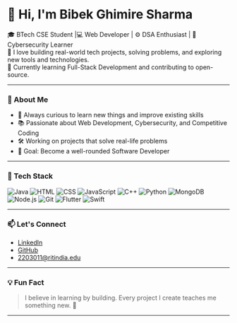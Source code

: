 # 👋 Hi, I'm Bibek Ghimire Sharma

🎓 BTech CSE Student |💻 Web Developer | ⚙️ DSA Enthusiast | 🔐 Cybersecurity Learner  
🚀 I love building real-world tech projects, solving problems, and exploring new tools and technologies.  
🌱 Currently learning Full-Stack Development and contributing to open-source.

-------

### 💼 About Me

- 🧠 Always curious to learn new things and improve existing skills
- 📚 Passionate about Web Development, Cybersecurity, and Competitive Coding
- 🛠️ Working on projects that solve real-life problems
- 🎯 Goal: Become a well-rounded Software Developer

---

### 🔧 Tech Stack

![Java](https://img.shields.io/badge/Java-007396?style=flat&logo=java&logoColor=white)
![HTML](https://img.shields.io/badge/HTML5-E34F26?style=flat&logo=html5&logoColor=white)
![CSS](https://img.shields.io/badge/CSS3-1572B6?style=flat&logo=css3)
![JavaScript](https://img.shields.io/badge/JavaScript-F7DF1E?style=flat&logo=javascript&logoColor=black)
![C++](https://img.shields.io/badge/C++-00599C?style=flat&logo=c%2B%2B&logoColor=white)
![Python](https://img.shields.io/badge/Python-3776AB?style=flat&logo=python&logoColor=white)
![MongoDB](https://img.shields.io/badge/MongoDB-47A248?style=flat&logo=mongodb&logoColor=white)
![Node.js](https://img.shields.io/badge/Node.js-339933?style=flat&logo=node.js&logoColor=white)
![Git](https://img.shields.io/badge/Git-F05032?style=flat&logo=git&logoColor=white)
![Flutter](https://img.shields.io/badge/Flutter-02569B?style=flat&logo=flutter&logoColor=white)
![Swift](https://img.shields.io/badge/Swift-FA7343?style=flat&logo=swift&logoColor=white)


---

### 📫 Let's Connect

- [LinkedIn](https://www.linkedin.com/in/BibekSharma)
- [GitHub](https://github.com/BibekGhimireSharma)
- 2203011@ritindia.edu

---

### 💡 Fun Fact

> I believe in learning by building. Every project I create teaches me something new. 🚀

---

